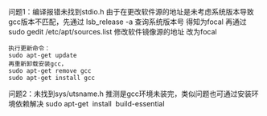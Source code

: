 问题1：编译报错未找到stdio.h
	由于在更改软件源的地址是未考虑系统版本导致gcc版本不匹配，先通过
	lsb_release -a
	查询系统版本号 得知为focal
	再通过
	sudo gedit /etc/apt/sources.list
	修改软件镜像源的地址 改为focal
	
	执行更新命令：
	sudo apt-get update
	再重新卸载安装gcc，
	sudo apt-get remove gcc
	sudo apt-get install gcc

问题2：未找到sys/utsname.h
	推测是gcc环境未装完，类似问题也可通过安装环境依赖解决
	sudo apt-get  install  build-essential


